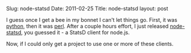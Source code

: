 Slug: node-statsd
Date: 2011-02-25
Title: node-statsd
layout: post


I guess once I get a bee in my bonnet I can't let things go. First, it was [python](https://github.com/sivy/pystatsd), then it was [perl](https://github.com/sivy/statsd-client). After a couple hours effort, I just released [node-statsd](https://github.com/sivy/node-statsd), you guessed it - a StatsD client for node.js.

Now, if I could only get a project to use one or more of these clients.
